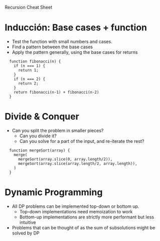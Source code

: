 Recursion Cheat Sheet

# Inducción: Base cases + function

- Test the function with small numbers and cases.
- Find a pattern between the base cases
- Apply the pattern generally, using the base cases for returns

```
  function fibonacci(n) {
    if (n === 1) {
      return 1;
    }
    if (n === 2) {
      return 2;
    }
    return fibonacci(n-1) + fibonacci(n-2)
  }
```

# Divide & Conquer

- Can you split the problem in smaller pieces?
  - Can you divide it?
  - Can you solve for a part of the input, and re-iterate the rest?

```
  function mergeSort(array) {
    merge(
      mergeSort(array.slice(0, array.length/2)),
      mergeSort(array.slice(array.length/2, array.length)),
    )
  }
```


# Dynamic Programming

- All DP problems can be implemented top-down or bottom up.
  - Top-down implementations need memoization to work
  - Bottom-up implementations are strictly more performant but less intuitive
- Problems that can be thought of as the sum of subsolutions might be solved by DP
